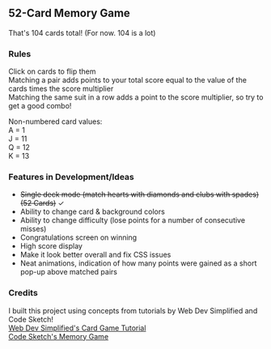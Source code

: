 ## 52-Card Memory Game
That's 104 cards total! (For now. 104 is a lot)

### Rules
Click on cards to flip them  
Matching a pair adds points to your total score equal to the value of the cards times the score multiplier    
Matching the same suit in a row adds a point to the score multiplier, so try to get a good combo!  
  
Non-numbered card values:  
A = 1    
J = 11  
Q = 12  
K = 13  

### Features in Development/Ideas
- ~~Single deck mode (match hearts with diamonds and clubs with spades) (52 Cards)~~ ✓  
- Ability to change card & background colors
- Ability to change difficulty (lose points for a number of consecutive misses)
- Congratulations screen on winning
- High score display
- Make it look better overall and fix CSS issues
- Neat animations, indication of how many points were gained as a short pop-up above matched pairs

### Credits
I built this project using concepts from tutorials by Web Dev Simplified and Code Sketch!  
[Web Dev Simplified's Card Game Tutorial](https://youtu.be/NxRwIZWjLtE)  
[Code Sketch's Memory Game](https://www.youtube.com/watch?v=eMhiMsEC9Uk&list=PLLX1I3KXZ-YH-woTgiCfONMya39-Ty8qw&ab_channel=CodeSketch)
